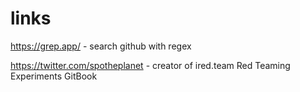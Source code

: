 # links

https://grep.app/ - search github with regex

https://twitter.com/spotheplanet - creator of ired.team Red Teaming Experiments GitBook
